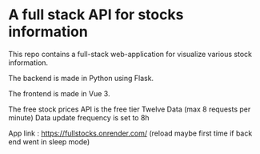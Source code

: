 # A full stack API for stocks information
This repo contains a full-stack web-application for visualize various stock information.

The backend is made in Python using Flask.

The frontend is made in Vue 3.

The free stock prices API is the free tier Twelve Data (max 8 requests per minute)
Data update frequency is set to 8h

App link : https://fullstocks.onrender.com/ (reload maybe first time if back end went in sleep mode)
